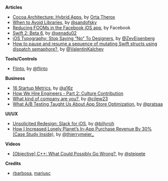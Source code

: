 **Articles**

* [Cocoa Architecture: Hybrid Apps](http://artsy.github.io/blog/2015/08/24/Cocoa-Architecture:-Hybrid-Apps/), by [Orta Therox](http://twitter.com/orta)
* [When to Avoid Libraries](https://sandofsky.com/blog/third-party-libraries.html), by [@sandofsky](https://twitter.com/sandofsky)
* [Reducing FOOMs in the Facebook iOS app](https://code.facebook.com/posts/1146930688654547/reducing-fooms-in-the-facebook-ios-app/), by Facebook
* [Swift 2: Beta 6](http://www.russbishop.net/swift-2-beta-6), by [@xenadu02](https://twitter.com/xenadu02)
* [iOS Typography: Stop Saying “No” To Designers](http://www.raizlabs.com/dev/2015/08/advanced-ios-typography/), by [@ZevEisenberg](https://twitter.com/ZevEisenberg)
* [How to pause and resume a sequence of mutating Swift structs using dispatch semaphore?](https://medium.com/@valentinkalchev/how-to-pause-and-resume-a-sequence-of-mutating-swift-structs-using-dispatch-semaphore-fc98eca55c0), by [@ValentinKalchev](https://twitter.com/ValentinKalchev)

**Tools/Controls**

* [Flinto](https://www.flinto.com/mac), by [@flinto](https://twitter.com/flinto)


**Business**

* [16 Startup Metrics](http://a16z.com/2015/08/21/16-metrics/), by [@a16z](https://twitter.com/a16z)
* [How We Hire Engineers - Part 2: Culture Contribution](https://blog.intercom.io/how-we-hire-engineers-part-2-culture-contribution/)
* [What kind of company are you?](https://signalvnoise.com/posts/3920-what-kind-of-company-are-you), by [@cjlew23](https://twitter.com/cjlew23)
* [What A/B Testing Taught Us About App Store Optimization](http://www.smashingmagazine.stfi.re/2015/08/ab-testing-taught-app-store-optimization/), by [@pratsaa](https://twitter.com/pratsaa)


**UI/UX**

* [Unsolicited Redesign: Slack for iOS](https://blog.growth.supply/unsolicited-redesign-slack-for-ios-61f57f879a12), by [@billyroh](https://twitter.com/billyroh)
* [How I Increased Lonely Planet’s In-App Purchase Revenue By 30% (Case Study Inside)](https://blog.growth.supply/how-i-increased-lonely-planet-s-in-app-purchase-revenue-by-30-case-study-inside-35213dd0f29a), by [@thierrymeier\_](https://twitter.com/thierrymeier_)

**Videos**

* [[Objective] C++: What Could Possibly Go Wrong?](https://realm.io/news/altconf-peter-steinberger-objective-c++-what-could-possibly-go-wrong/), by [@steipete](https://twitter.com/steipete)


**Credits**

*  [rbarbosa](https://github.com/rbarbosa), [mariusc](https://github.com/mariusc)
